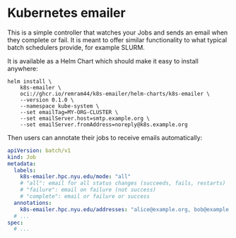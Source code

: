 # Kubernetes emailer

This is a simple controller that watches your Jobs and sends an email when they complete or fail. It is meant to offer similar functionality to what typical batch schedulers provide, for example SLURM.

It is available as a Helm Chart which should make it easy to install anywhere:

```console
helm install \
    k8s-emailer \
    oci://ghcr.io/remram44/k8s-emailer/helm-charts/k8s-emailer \
    --version 0.1.0 \
    --namespace kube-system \
    --set emailTag=MY-ORG-CLUSTER \
    --set emailServer.host=smtp.example.org \
    --set emailServer.fromAddress=noreply@k8s.example.org
```

Then users can annotate their jobs to receive emails automatically:

```yaml
apiVersion: batch/v1
kind: Job
metadata:
  labels:
    k8s-emailer.hpc.nyu.edu/mode: "all"
    # "all": email for all status changes (succeeds, fails, restarts)
    # "failure": email on failure (not success)
    # "complete": email or failure or success
  annotations:
    k8s-emailer.hpc.nyu.edu/addresses: "alice@example.org, bob@example.org"
  # ...
spec:
  # ...
```
